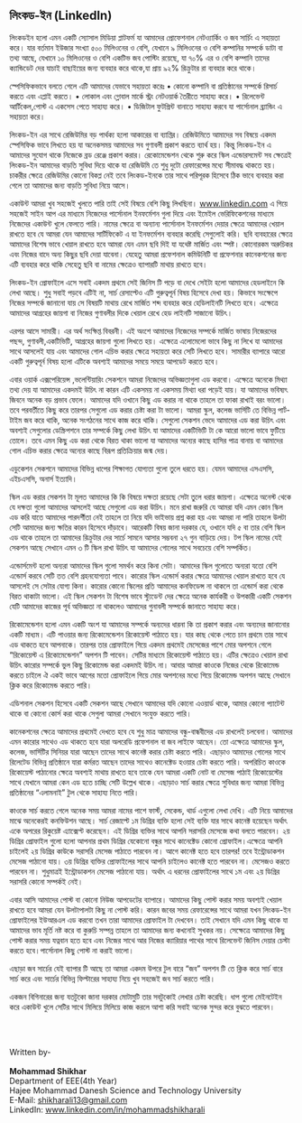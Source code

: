 ## লিংকড-ইন (LinkedIn)

লিংকডইন হলো এমন একটি স্যোসাল মিডিয়া প্লাটফর্ম যা আমাদের প্রোফেশনাল নেটও্যার্কিং ও জব সার্চিং এ সহায়তা করে। যার বর্তমান ইউজার সংখ্যা ৫০০ মিলিওনের ও বেশি, যেখানে ৯ মিলিওনের ও বেশি কম্পানির সম্পর্কে ডাটা বা তথ্য আছে, যেখানে ১০ মিলিওনের ও বেশি একটিভ জব পোস্টিং রয়েছে, যা ৭০% এর ও বেশি কম্পানি তাদের ক্যান্ডিডেট দের যাচাই বাছাইয়ের জন্য ব্যবহার করে থাকে,যা প্রায় ৯২% রিক্রুটার রা ব্যবহার করে থাকে।

স্পেসিফিকভাবে বলতে গেলে এটি আমাদের যেভাবে সহায়তা করেঃ
    •	কোনো কম্পানি বা প্রতিষ্ঠানের সম্পর্কে রিসার্চ করতে এবং এপ্লাই করতে।
    •	লোকাল এবং গ্লোবাল মার্কে স্ট্রং নেটওয়ার্ক তৈরীতে সাহায্য করে। 
    •	রিলেভেন্ট আর্টিকেল,পোস্ট এ একসেস পেতে সাহায্য করে। 
    •	ডিজিটাল ফুটপ্রিন্ট বানাতে সাহায্য করবে যা পার্সোনাল ব্র্যান্ডিং এ সহায়তা করে।

লিংকড-ইন এর সাথে রেজিউমির বড় পার্থক্য হলো আকারের বা ব্যাপ্তির। রেজিউমিতে আমাদের সব বিষয়ে একদম স্পেসিফিক ভাবে লিখতে হয় যা অনেকসময় আমাদের সব গুণাবলী প্রকাশ করতে ব্যার্থ হয়। কিন্তু লিংকড-ইন এ আমাদের সুযোগ থাকে নিজেকে ব্রড রেঞ্জে প্রকাশ করার। রেকোমেন্ডেশন থেকে শুরু করে স্কিল এন্ডোরসমেন্ট সব ক্ষেত্রেই লিংকড-ইন আমাদের বাড়তি সুবিধা দিয়ে থাকে যা রেজিউমি তে শুধু দুটো রেফারেন্সের মধ্যে সীমাবদ্ধ থাকতে হয়। চাকরীর ক্ষেত্রে রেজিউমির কোনো বিকপ্ল নেই তবে লিংকড-ইনকে তার সাথে পরিপূরক হিসেবে ঠিক ভাবে ব্যবহার করা গেলে তা আমাদের জন্য বাড়তি সুবিধা নিয়ে আসে।

একাউন্ট আমরা খুব সহজেই খুলতে পারি তাই সেই বিষয়ে বেশি কিছু লিখছিনা। www.linkedin.com  এ গিয়ে সহজেই সাইন আপ এর মাধ্যমে নিজেদের পার্সোনাল ইনফর্মেশন গুলা দিয়ে এবং ইমেইল ভেরিফিকেশনের মাধ্যমে নিজেদের একাউন্ট খুলে ফেলতে পারি। নামের ক্ষেত্রে বা অন্যান্য পার্সোনাল ইনফর্মেশন দেয়ার ক্ষেত্রে আমাদের খেয়াল রাখতে হবে যে আমরা যেন আমাদের সার্টিফিকেট এ যা ইনফর্মেশন ব্যবহার করেছি সেগুলোই করি। ছবি ব্যবহারের ক্ষেত্রে আমাদের বিশেষ ভাবে খেয়াল রাখতে হবে আমরা যেন এমন ছবি দিই যা যথেষ্ট মার্জিত এবং স্পষ্ট। কোনোরকম অরুচিকর এবং নিজের বাদে অন্য কিছুর ছবি দেয়া যাবেনা। যেহেতু আমরা প্রফেশনাল কমিউনিটি বা প্রফেশনার কানেকশনের জন্য এটি ব্যবহার করে থাকি সেহেতু ছবি বা নামের ক্ষেত্রেও ব্যাপারটি মাথায় রাখতে হবে। 
	
লিংকড-ইন প্রোফাইলে এসে সবাই একদম প্রথমে সেই জিনিস টি পড়ে বা দেখে সেইটা হলো আমাদের হেডলাইনে কি লেখা আছে। শুধু সবাই পড়বে এটিই না, সার্চ রেসাল্টেও এটি গুরুত্বপূর্ন বিষয় হিসেবে দেখা হয়। কিভাবে সংক্ষেপে নিজের সম্পর্কে জানানো যায় সে বিষয়টি মাথায় রেখে মার্জিত শব্দ ব্যবহার করে হেডিলাইনটি লিখতে হবে। এক্ষেত্রে আমাদের আগ্রহের জায়গা বা নিজের গুণাবলীর দিকে খেয়াল রেখে হেড লাইনটি সাজানো উচিৎ।

এরপর আসে সামারী। এর অর্থ সংক্ষিপ্ত বিবরনী। এই অংশে আমাদের নিজেদের সম্পর্কে মার্জিত ভাষায় নিজেরদের পছন্দ, গুণাবলী,একটিভিটি, আগ্রহের জায়গা গুলো লিখতে হয়। এক্ষেত্রে এলোমেলো ভাবে কিছু না লিখে যা আমাদের সাথে আসলেই যায় এবং আমাদের গোল এচিভ করার ক্ষেত্রে সহায়তা করে সেটি লিখতে হবে। সামারীর ব্যাপারে আরো একটি গুরুত্বপূর্ন বিষয় হলো এটিকে অবশ্যই আমাদের সময়ে সময়ে আপডেট করতে হবে। 

এবার ওয়ার্ক এক্সপেরিয়েন্স ,ভলেন্টিয়ারিং সেকশনে আমরা নিজেদের অভিজ্ঞতাগুলা এড করবো। এক্ষেত্রে অনেকে মিথ্যা তথ্য দেয় যা আমাদের একদমই উচিৎ না কারন এটি একসময় না একসময় মিথ্যা ধরা পড়েই যায়। যা আমাদের ভবিষ্যৎ জিবনে অনেক বড় প্রভাব ফেলে। আমাদের যদি ওখানে কিছু এড করার না থাকে তাহলে তা ফাকা রাখাই বরং ভালো। তবে পরবর্তীতে কিছু করে তারপর সেগুলো এড করার চেষ্টা করা টা ভালো। আমরা স্কুল, কলেজ ভার্সিটি তে বিভিন্ন পার্ট-টাইম জব করে থাকি, অনেক সংগঠনের সাথে কাজ করে থাকি। সেগুলো সেকশন ভেদে আমাদের এড করা উচিৎ এবং অবশ্যই সেগুলোর ডেস্ক্রিপশনে তার সম্পর্কে কিছু লেখা উচিৎ যা আমাদের একটিভিটি টা কে আরো ভালো ভাবে ফুটিয়ে তোলে। তবে এমন কিছু এড করা থেকে বিরত থাকা ভালো যা আমাদের অন্যের কাছে হাসির পাত্র বানায় বা আমাদের গোল এচিভ করার ক্ষেত্রে অন্যের কাছে বিরূপ প্রতিক্রিয়ার জন্ম দেয়।
	
এডুকেশন সেকশনে আমাদের বিভিন্ন ধাপের শিক্ষাগত যোগ্যতা গুলো তুলে ধরতে হয়। যেমন আমাদের এসএসসি, এইচএসসি, অনার্স ইত্যাদি। 
	
স্কিল এড করার সেকশন টা মূলত আমাদের কি কি বিষয়ে দক্ষতা রয়েছে সেটা তুলে ধরার জায়গা। এক্ষেত্রে অনেস্ট থেকে যে দক্ষতা গুলো আমাদের আসলেই আছে সেগুলো এড করা উচিৎ। মনে রাখা জরুরি যে আমরা যদি এমন কোন স্কিল এড করি যাতে আমাদের পারদর্শীতা নেই তাহলে তা নিয়ে যদি ভাইভায় প্রশ্ন করা হয় এবং আমরা না পারি তাহলে উলটা সেটি আমাদের জন্য ক্ষতির কারন হিসেবে দাঁড়াবে। আরেকটি বিষয় জানা দরকার যে, ওখানে যদি ৫ বা তার বেশি স্কিল এড  থাকে তাহলে তা আমাদের রিক্রুটার দের সার্চে সামনে আসার সম্ভবনা ২৭ গুন বাড়িয়ে দেয়। টপ স্কিল নামের যেই সেকশন আছে সেখানে এমন ৩ টি স্কিল রাখা উচিৎ যা আমাদের গোলের সাথে সবচেয়ে বেশি সম্পর্কিত।
	
এন্ডোর্সমেন্ট হলো অন্যরা আমাদের স্কিল গুলো সমর্থন করে কিনা সেটা। আমাদের স্কিল গুলোতে অন্যরা যতো বেশি এন্ডোর্স করবে সেটি তত বেশি গ্রহনযোগ্যতা পাবে। কারোর স্কিল এন্ডোর্স করার ক্ষেত্রে আমাদের খেয়াল রাখতে হবে যে আসলেই সে সেটার যোগ্য কিনা। কারোর কোনো স্কিলের প্রতি আমাদের কনফিডেন্স না থাকলে তা এন্ডোর্স করা থেকে বিরত থাকাটা ভালো। এই স্কিল সেকশন টা বিশেষ ভাবে স্ট্যুডেন্ট দের ক্ষেত্রে অনেক কার্যকরী ও উপকারী একটি সেকশন যেটি আমাদের কাজের পূর্ব অভিজ্ঞতা না থাকলেও আমাদের গুনাবলী সম্পর্কে জানাতে সাহায্য করে। 
	
রিকোমেন্ডেশন হলো এমন একটি অংশ যা আমাদের সম্পর্কে অন্যদের ধারনা কি তা প্রকাশ করার এবং অন্যদের জানানোর একটি মাধ্যম। এটি পাওয়ার জন্য রিকোমেন্ডেশন রিকোয়েস্ট পাঠাতে হয়। যার কাছ থেকে পেতে চান প্রথমে তার সাথে এড থাকতে হবে আপনাকে। তারপর তার প্রোফাইলে গিয়ে একদম প্রথমেই মেসেজের পাশে মোর অপশনে গেলে “রিকোয়েস্ট এ রিকোমেন্ডেশন” অপশন টি পাবেন। সেটির মাধ্যমে রিকোয়েস্ট পাঠাতে হয়। এটির ক্ষেত্রেও খেয়াল রাখা উচিৎ কারোর সম্পর্কে ভুল কিছু রিকোমেন্ড করা একদমই উচিৎ না। আবার আমরা কাওকে নিজের থেকে রিকোমেন্ড করতে চাইলে ঐ একই ভাবে আগের মতো প্রোফাইলে গিয়ে মোর অপশনের মধ্যে গিয়ে রিকোমেন্ড অপশন আছে সেখানে ক্লিক করে রিকোমেন্ড করতে পারি।
	
এডিশনাল সেকশন হিসেবে একটি সেকশন আছে সেখানে আমাদের যদি কোনো এওয়ার্ড থাকে, আমার কোনো প্যাটেন্ট থাকে বা কোনো কোর্স করা থাকে সেগুলা আমরা সেখানে সংযুক্ত করতে পারি। 

কানেকশনের ক্ষেত্রে আমাদের প্রথমেই দেখতে হবে যে শুধু মাত্র আমাদের বন্ধু-বান্ধবীদের এড রাখলেই চলবেনা। আমাদের এমন কারোর সাথেও এড থাকতে হবে যারা অলরেডি প্রফেশনাল বা জব লাইফে আছেন। তো এক্ষেত্রে আমাদের স্কুল, কলেজ, ভার্সিটির সিনিয়র যারা আছেন তাদের সাথে কানেক্ট করার চেষ্টা করতে পারি। এছাড়াও আমাদের গোলের সাথে রিলেটেড বিভিন্ন প্রতিষ্ঠানে যারা কর্মরত আছেন তাদের সাথেও কানেক্টেড হওয়ার চেষ্টা করতে পারি। অপরিচিত কাওকে রিকোয়েস্ট পাঠানোর ক্ষেত্রে অবশ্যই মাথায় রাখতে হবে তাকে যেন আমরা একটি নোট বা মেসেজ পাঠাই রিকোয়েস্টের সাথে যেখানে আমরা কেন এড হতে চাচ্ছি সেটি উল্লেখ থাকে। এছাড়াও সার্চ করার ক্ষেত্রে সুবিধার জন্য আমরা বিভিন্ন প্রতিষ্ঠানের “এলামনাই” টুল থেকে সাহায্য নিতে পারি। 
	
কাওকে সার্চ করতে গেলে অনেক সময় আমরা নামের পাশে ফার্স্ট, সেকেন্ড, থার্ড এগুলো লেখা দেখি। এটি নিয়ে আমাদের মাঝে অনেকেরই কনফিউশন আছে। সার্চ রেজাল্টে ১ম ডিগ্রির ব্যক্তি হলো সেই ব্যক্তি যার সাথে কানেক্ট হয়েছেন অর্থাৎ একে অপরের রিকুয়েষ্ট এ্যাক্সেপ্ট করেছেন। এই ডিগ্রির ব্যক্তির সাথে আপনি সরাসরি মেসেজে কথা বলতে পারবেন। ২য় ডিগ্রির প্রোফাইল গুলো হলো আপনার প্রথম ডিগ্রির যেকোনো বন্ধুর সাথে কানেক্টেড কোনো প্রোফাইল।এক্ষেত্রে আপনি চাইলেই ২য় ডিগ্রির কাউকে সরাসরি মেসেজ পাঠাতে পারবেন না। আগে কানেক্ট হতে হবে তারপর! তবে ইন্ট্রোডাকশন মেসেজ পাঠানো যায়। ৩য় ডিগ্রির ব্যক্তির প্রোফাইলের সাথে আপনি চাইলেও কানেক্ট হতে পারবেন না। মেসেজও করতে পারবেন না। শুধুমাত্রই ইন্ট্রোডাকশন মেসেজ পাঠানো যায়। অর্থাৎ এ ধরনের প্রোফাইলের সাথে ১ম এবং ২য় ডিগ্রির সরাসরি কোনো সম্পর্কই নেই।
	
এবার আসি আমাদের পোস্ট বা কোনো নিউজ আপডেটের ব্যাপারে। আমাদের কিছু পোস্ট করার সময় অবশ্যই খেয়াল রাখতে হবে আমরা যেন উলটাপালটা কিছু না পোস্ট করি। কারন জবের সময় রেফারেন্সের সাথে আমরা যখন লিংকড-ইন প্রোফাইলের ইউআরএল এড করবো তখন তারা আমাদের প্রোফাইল টা দেখবেন। তাই সেখানে যদি এমন কিছু থাকে যা আমাদের ভাব মূর্তি নষ্ট করে বা কুরুচি সম্পন্ন তাহলে তা আমাদের জন্য কখনোই সুখকর নয়। সেক্ষেত্রে আমাদের কিছু পোস্ট করার সময় যত্নবান হতে হবে এবং নিজের সাথে আর নিজের ক্যারিয়ার পাথের সাথে রিলেভেন্ট জিনিস দেয়ার চেস্টা করতে হবে।পার্সোনাল কিছু পোস্ট না করাই ভালো।
	
এছাড়া জব সার্চের যেই ব্যাপার টি আছে তা আমরা একদম উপরে টুল বারে “জব” অপশন টি তে ক্লিক করে সার্চ বারে সার্চ করে এবং সার্চের বিভিন্ন ফিল্টারের সাহায্য নিয়ে খুব সহজেই জব সার্চ করতে পারি। 

একজন বিগিনারের জন্য যতটুকো জানা দরকার মোটামুটি তার সবটুকোই লেখার চেষ্টা করেছি। ধাপ গুলো মেইনটেইন করে একাউন্ট খুলে সেটির সাথে মিলিয়ে মিলিয়ে কাজ করলে আশা করি সবাই অনেক সুন্দর করে বুঝতে পারবেন। 


<br>
<br>


Written by- <br>
<br> <b> Mohammad Shikhar </b>
<br>Department of EEE(4th Year)
<br>Hajee Mohammad Danesh Science and Technology University
<br>E-Mail: shikharali13@gmail.com
<br>LinkedIn: www.linkedin.com/in/mohammadshikharali

